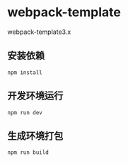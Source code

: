 # webpack-template
webpack-template3.x

## 安装依赖

```
npm install
```

## 开发环境运行

```
npm run dev
```

## 生成环境打包

```
npm run build
```